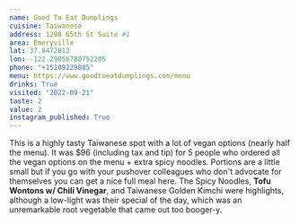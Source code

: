 ```yaml
---
name: Good To Eat Dumplings
cuisine: Taiwanese 
address: 1298 65th St Suite #1
area: Emeryville 
lat: 37.8472012
lon: -122.29056780752205
phone: "+15109229885"
menu: https://www.goodtoeatdumplings.com/menu
drinks: True
visited: "2022-09-21"
taste: 2
value: 2
instagram_published: True
---
```


This is a highly tasty Taiwanese spot with a lot of vegan options (nearly half the menu). It was $96 (including tax and tip) for 5 people who ordered all the vegan options on the menu + extra spicy noodles. Portions are a little small but if you go with your pushover colleagues who don't advocate for themselves you can get a nice full meal here. The Spicy Noodles, **Tofu Wontons w/ Chili Vinegar**, and Taiwanese Golden Kimchi were highlights, although a low-light was their special of the day, which was an unremarkable root vegetable that came out too booger-y. 